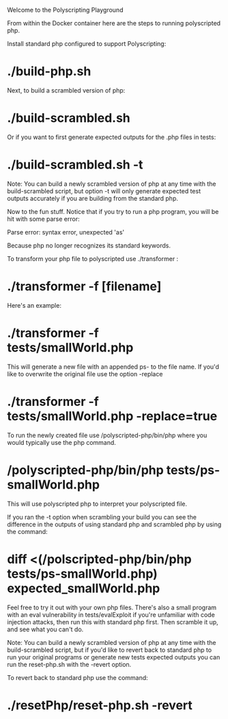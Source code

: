 Welcome to the Polyscripting Playground

From within the Docker container here are the steps to running polyscripted php.

Install standard php configured to support Polyscripting:

# ./build-php.sh

Next, to build a scrambled version of php:

# ./build-scrambled.sh

Or if you want to first generate expected outputs for the .php files in tests:

# ./build-scrambled.sh -t

Note: You can build a newly scrambled version of php at any time with
the build-scrambled script, but option -t will only generate expected test
outputs accurately if you are building from the standard php.

Now to the fun stuff.
Notice that if you try to run a php program, you will be hit with some parse error:

  Parse error: syntax error, unexpected 'as'

Because php no longer recognizes its standard keywords.

To transform your php file to polyscripted use ./transformer :

# ./transformer -f [filename]

Here's an example:

# ./transformer -f tests/smallWorld.php

This will generate a new file with an appended ps- to the file name.
If you'd like to overwrite the original file use the option -replace

# ./transformer -f tests/smallWorld.php -replace=true

To run the newly created file use /polyscripted-php/bin/php where you would
typically use the php command.

# /polyscripted-php/bin/php tests/ps-smallWorld.php

This will use polyscripted php to interpret your  polyscripted file.

If you ran the -t option when scrambling your build you can see the difference
in the outputs of using standard php and scrambled php by using the command:

# diff <(/polscripted-php/bin/php tests/ps-smallWorld.php) expected_smallWorld.php


Feel free to try it out with your own php files. There's also a small program with an eval vulnerability in tests/evalExploit if you're unfamiliar with code injection attacks, then run this with standard php first. Then scramble it up, and see what you can't do.

Note: You can build a newly scrambled version of php at any time with
the build-scrambled script, but if you'd like to revert back to standard php
to run your original programs or generate new tests expected outputs you can run
the reset-php.sh with the -revert option.

To revert back to standard php use the command:

# ./resetPhp/reset-php.sh -revert
